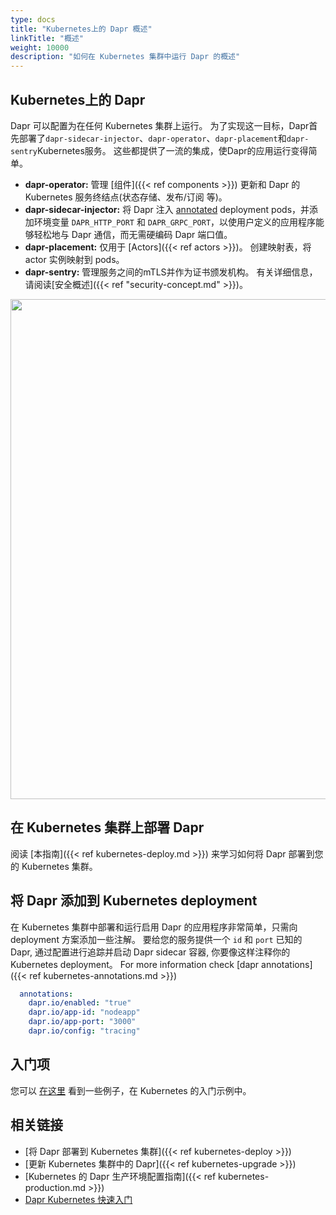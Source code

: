 ```yaml
---
type: docs
title: "Kubernetes上的 Dapr 概述"
linkTitle: "概述"
weight: 10000
description: "如何在 Kubernetes 集群中运行 Dapr 的概述"
---
```


## Kubernetes上的 Dapr

Dapr 可以配置为在任何 Kubernetes 集群上运行。 为了实现这一目标，Dapr首先部署了`dapr-sidecar-injector`、`dapr-operator`、`dapr-placement`和`dapr-sentry`Kubernetes服务。 这些都提供了一流的集成，使Dapr的应用运行变得简单。
- **dapr-operator:** 管理 [组件]({{< ref components >}}) 更新和 Dapr 的 Kubernetes 服务终结点(状态存储、发布/订阅 等)。
- **dapr-sidecar-injector:** 将 Dapr 注入 [annotated](#adding-dapr-to-a-kubernetes-deployment) deployment pods，并添加环境变量 `DAPR_HTTP_PORT` 和 `DAPR_GRPC_PORT`，以使用户定义的应用程序能够轻松地与 Dapr 通信，而无需硬编码 Dapr 端口值。
- **dapr-placement:** 仅用于 [Actors]({{< ref actors >}})。 创建映射表，将 actor 实例映射到 pods。
- **dapr-sentry:** 管理服务之间的mTLS并作为证书颁发机构。 有关详细信息，请阅读[安全概述]({{< ref "security-concept.md" >}})。

<img src="/images/overview_kubernetes.png" width=800>

## 在 Kubernetes 集群上部署 Dapr

阅读 [本指南]({{< ref kubernetes-deploy.md >}}) 来学习如何将 Dapr 部署到您的 Kubernetes 集群。

## 将 Dapr 添加到 Kubernetes deployment

在 Kubernetes 集群中部署和运行启用 Dapr 的应用程序非常简单，只需向 deployment 方案添加一些注解。 要给您的服务提供一个 `id` 和 `port` 已知的 Dapr, 通过配置进行追踪并启动 Dapr sidecar 容器, 你要像这样注释你的 Kubernetes deployment。 For more information check  [dapr annotations]({{< ref kubernetes-annotations.md >}})

```yml
  annotations:
    dapr.io/enabled: "true"
    dapr.io/app-id: "nodeapp"
    dapr.io/app-port: "3000"
    dapr.io/config: "tracing"
```

## 入门项

您可以 [在这里](https://github.com/dapr/quickstarts/tree/master/hello-kubernetes) 看到一些例子，在 Kubernetes 的入门示例中。

## 相关链接

- [将 Dapr 部署到 Kubernetes 集群]({{< ref kubernetes-deploy >}})
- [更新 Kubernetes 集群中的 Dapr]({{< ref kubernetes-upgrade >}})
- [Kubernetes 的 Dapr 生产环境配置指南]({{< ref kubernetes-production.md >}})
- [Dapr Kubernetes 快速入门](https://github.com/dapr/quickstarts/tree/master/hello-kubernetes)

